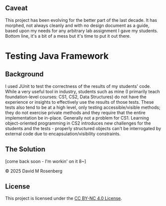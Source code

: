 ## Caveat
This project has been evolving for the better part of the last decade.  It has morphed, not always cleanly 
and with no design document as a guide, based upon my needs for any arbitrary lab assignment I gave my students.
Bottom line, it's a bit of a mess but it's time to put it out there.

# Testing Java Framework

## Background
I used JUnit to test the correctness of the results of my students' code.  While a very useful tool in industry,
students such as mine (I primarily teach foundation-level courses: CS1, CS2, Data Structures) do not have the
experience or insights to effectively use the results of those tests.  These tests also tend to be at a high level,
only testing accessible/visible methods; they do not exercise private methods and they require that the entire
implementation be in-place.  Generally not a problem for CS1.  Learning object-oriented programming in CS2
introduces new challenges for the students and the tests - properly structured objects can't be interrogated by
external code due to encapsulation/visibility constraints.

## The Solution
\[come back soon - I'm workin' on it 8~\]


© 2025 David M Rosenberg

## License
This project is licensed under the [CC BY-NC 4.0 License](https://creativecommons.org/licenses/by-nc/4.0/).

